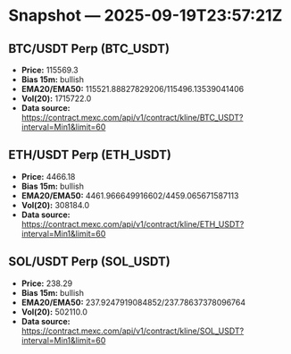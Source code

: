 # Snapshot — 2025-09-19T23:57:21Z

## BTC/USDT Perp (BTC_USDT)
- **Price:** 115569.3
- **Bias 15m:** bullish
- **EMA20/EMA50:** 115521.88827829206/115496.13539041406
- **Vol(20):** 1715722.0
- **Data source:** https://contract.mexc.com/api/v1/contract/kline/BTC_USDT?interval=Min1&limit=60

## ETH/USDT Perp (ETH_USDT)
- **Price:** 4466.18
- **Bias 15m:** bullish
- **EMA20/EMA50:** 4461.966649916602/4459.065671587113
- **Vol(20):** 308184.0
- **Data source:** https://contract.mexc.com/api/v1/contract/kline/ETH_USDT?interval=Min1&limit=60

## SOL/USDT Perp (SOL_USDT)
- **Price:** 238.29
- **Bias 15m:** bullish
- **EMA20/EMA50:** 237.9247919084852/237.78637378096764
- **Vol(20):** 502110.0
- **Data source:** https://contract.mexc.com/api/v1/contract/kline/SOL_USDT?interval=Min1&limit=60
